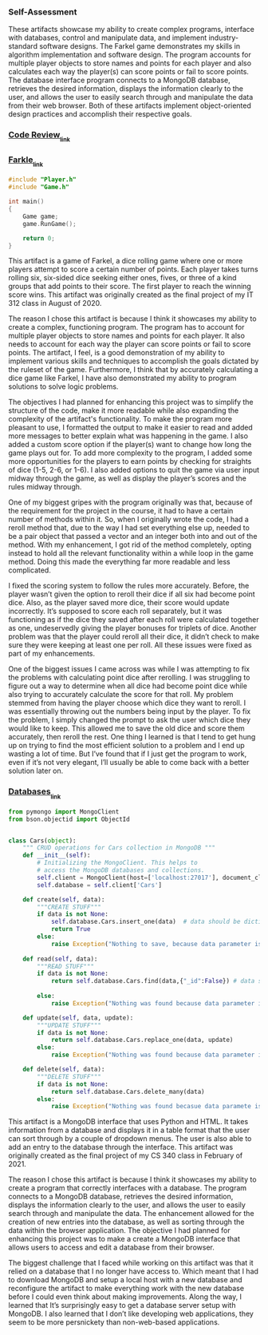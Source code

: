 ### Self-Assessment


These artifacts showcase my ability to create complex programs, interface with databases, control and manipulate data, and implement industry-standard software designs. The Farkel game demonstrates my skills in algorithm implementation and software design. The program accounts for multiple player objects to store names and points for each player and also calculates each way the player(s) can score points or fail to score points. The database interface program connects to a MongoDB database, retrieves the desired information, displays the information clearly to the user, and allows the user to easily search through and manipulate the data from their web browser. Both of these artifacts implement object-oriented design practices and accomplish their respective goals.

### [Code Review<sub><sub>link</sub></sub>]()

### [Farkle<sub><sub>link</sub></sub>](https://github.com/CaleGriggs/CaleGriggs.github.io/tree/gh-pages/Farkle)

```cpp
#include "Player.h"
#include "Game.h"

int main() 
{
	Game game;
	game.RunGame();

	return 0;
}
```
This artifact is a game of Farkel, a dice rolling game where one or more players attempt to score a certain number of points. Each player takes turns rolling six, six-sided dice seeking either ones, fives, or three of a kind groups that add points to their score. The first player to reach the winning score wins. This artifact was originally created as the final project of my IT 312 class in August of 2020. 
 
The reason I chose this artifact is because I think it showcases my ability to create a complex, functioning program. The program has to account for multiple player objects to store names and points for each player. It also needs to account for each way the player can score points or fail to score points. The artifact, I feel, is a good demonstration of my ability to implement various skills and techniques to accomplish the goals dictated by the ruleset of the game. Furthermore, I think that by accurately calculating a dice game like Farkel, I have also demonstrated my ability to program solutions to solve logic problems. 

The objectives I had planned for enhancing this project was to simplify the structure of the code, make it more readable while also expanding the complexity of the artifact's functionality. To make the program more pleasant to use, I formatted the output to make it easier to read and added more messages to better explain what was happening in the game. I also added a custom score option if the player(s) want to change how long the game plays out for. To add more complexity to the program, I added some more opportunities for the players to earn points by checking for straights of dice (1-5, 2-6, or 1-6). I also added options to quit the game via user input midway through the game, as well as display the player’s scores and the rules midway through.

One of my biggest gripes with the program originally was that, because of the requirement for the project in the course, it had to have a certain number of methods within it. So, when I originally wrote the code, I had a reroll method that, due to the way I had set everything else up, needed to be a pair object that passed a vector and an integer both into and out of the method. With my enhancement, I got rid of the method completely, opting instead to hold all the relevant functionality within a while loop in the game method. Doing this made the everything far more readable and less complicated.

I fixed the scoring system to follow the rules more accurately. Before, the player wasn’t given the option to reroll  their dice if all six had become point dice. Also, as the player saved more dice, their score would update incorrectly. It’s supposed to score each roll separately, but it was functioning as if the dice they saved after each roll were calculated together as one, undeservedly giving the player bonuses for triplets of dice. Another problem was that the player could reroll all their dice, it didn’t check to make sure they were keeping at least one per roll. All these issues were fixed as part of my enhancements.

One of the biggest issues I came across was while I was attempting to fix the problems with calculating point dice after rerolling. I was struggling to figure out a way to determine when all dice had become point dice while also trying to accurately calculate the score for that roll. My problem stemmed from having the player choose which dice they want to reroll. I was essentially throwing out the numbers being input by the player. To fix the problem, I simply changed the prompt to ask the user which dice they would like to keep. This allowed me to save the old dice and score them accurately, then reroll the rest. One thing I learned is that I tend to get hung up on trying to find the most efficient solution to a problem and I end up wasting a lot of time. But I’ve found that if I just get the program to work, even if it’s not very elegant, I’ll usually be able to come back with a better solution later on.

### [Databases<sub><sub>link</sub></sub>](https://github.com/CaleGriggs/CaleGriggs.github.io/tree/gh-pages/Database)

```python
from pymongo import MongoClient
from bson.objectid import ObjectId


class Cars(object):
    """ CRUD operations for Cars collection in MongoDB """
    def __init__(self):
        # Initializing the MongoClient. This helps to
        # access the MongoDB databases and collections.
        self.client = MongoClient(host=['localhost:27017'], document_class=dict, tz_aware=False, connect=True)
        self.database = self.client['Cars']

    def create(self, data):
        """CREATE STUFF"""
        if data is not None:
            self.database.Cars.insert_one(data)  # data should be dictionary
            return True
        else:
            raise Exception("Nothing to save, because data parameter is empty")
   
    def read(self, data):
        """READ STUFF"""    
        if data is not None: 
            return self.database.Cars.find(data,{"_id":False}) # data should be dictionary
        
        else: 
            raise Exception("Nothing was found because data parameter is empty")

    def update(self, data, update):
        """UPDATE STUFF"""
        if data is not None:
            return self.database.Cars.replace_one(data, update)
        else:
            raise Exception("Nothing was found because data parameter is empty")

    def delete(self, data):
        """DELETE STUFF"""
        if data is not None:
            return self.database.Cars.delete_many(data)
        else:
            raise Exception("Nothing was found becasue data paramete is empty")
```
This artifact is a MongoDB interface that uses Python and HTML. It takes information from a database and displays it in a table format that the user can sort through by a couple of dropdown menus. The user is also able to add an entry to the database through the interface. This artifact was originally created as the final project of my CS 340 class in February of 2021. 

The reason I chose this artifact is because I think it showcases my ability to create a program that correctly interfaces with a database. The program connects to a MongoDB database, retrieves the desired information, displays the information clearly to the user, and allows the user to easily search through and manipulate the data. The enhancement allowed for the creation of new entries into the database, as well as sorting through the data within the browser application. The objective I had planned for enhancing this project was to make a create a MongoDB interface that allows users to access and edit a database from their browser.

The biggest challenge that I faced while working on this artifact was that it relied on a database that I no longer have access to. Which meant that I had to download MongoDB and setup a local host with a new database and reconfigure the artifact to make everything work with the new database before I could even think about making improvements. Along the way, I learned that It’s surprisingly easy to get a database server setup with MongoDB. I also learned that I don’t like developing web applications, they seem to be more persnickety than non-web-based applications.
